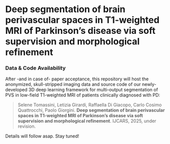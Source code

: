 # Deep segmentation of brain perivascular spaces in T1-weighted MRI of Parkinson’s disease via soft supervision and morphological refinement 

### Data & Code Availability

After -and in case of- paper acceptance, this repository will host the anonymized, skull-stripped imaging data and source code of our newly-developed 3D deep learning framework for multi-output segmentation of PVS in low-field T1-weighted MRI of patients clinically diagnosed with PD: 

>Selene Tomassini, Letizia Girardi, Raffaella Di Giacopo, Carlo Cosimo Quattrocchi, Paolo Giorgini. **Deep segmentation of brain perivascular spaces in T1-weighted MRI of Parkinson’s disease via soft supervision and morphological refinement**. IJCARS, 2025, under revision.

Details will follow asap. Stay tuned!
